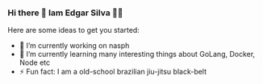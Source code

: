 ### Hi there 👋 Iam Edgar Silva :man_technologist:

Here are some ideas to get you started:

- 🔭 I’m currently working on nasph 
- 🌱 I’m currently learning many interesting things about GoLang, Docker, Node etc   
- ⚡ Fun fact: I am a old-school brazilian jiu-jitsu black-belt

